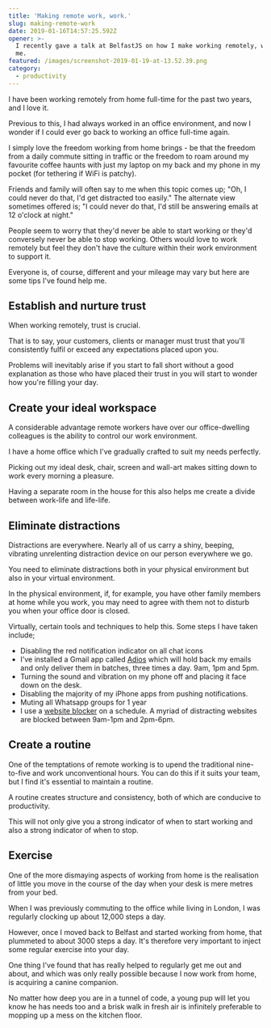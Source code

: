 ```yaml
---
title: 'Making remote work, work.'
slug: making-remote-work
date: 2019-01-16T14:57:25.592Z
opener: >-
  I recently gave a talk at BelfastJS on how I make working remotely, work for
  me.
featured: /images/screenshot-2019-01-19-at-13.52.39.png
category:
  - productivity
---
```

I have been working remotely from home full-time for the past two years, and I love it. 

Previous to this, I had always worked in an office environment, and now I wonder if I could ever go back to working an office full-time again. 

I simply love the freedom working from home brings - be that the freedom from a daily commute sitting in traffic or the freedom to roam around my favourite coffee haunts with just my laptop on my back and my phone in my pocket (for tethering if WiFi is patchy).

Friends and family will often say to me when this topic comes up; "Oh, I could never do that, I'd get distracted too easily." The alternate view sometimes offered is; "I could never do that, I'd still be answering emails at 12 o'clock at night." 

People seem to worry that they'd never be able to start working or they'd conversely never be able to stop working. Others would love to work remotely but feel they don't have the culture within their work environment to support it.

Everyone is, of course, different and your mileage may vary but here are some tips I've found help me.

## Establish and nurture trust

When working remotely, trust is crucial. 

That is to say, your customers, clients or manager must trust that you'll consistently fulfil or exceed any expectations placed upon you. 

Problems will inevitably arise if you start to fall short without a good explanation as those who have placed their trust in you will start to wonder how you're filling your day.

## Create your ideal workspace

A considerable advantage remote workers have over our office-dwelling colleagues is the ability to control our work environment. 

I have a home office which I've gradually crafted to suit my needs perfectly. 

Picking out my ideal desk, chair, screen and wall-art makes sitting down to work every morning a pleasure. 

Having a separate room in the house for this also helps me create a divide between work-life and life-life.

## Eliminate distractions

Distractions are everywhere. Nearly all of us carry a shiny, beeping, vibrating unrelenting distraction device on our person everywhere we go. 

You need to eliminate distractions both in your physical environment but also in your virtual environment. 

In the physical environment, if, for example, you have other family members at home while you work, you may need to agree with them not to disturb you when your office door is closed. 

Virtually, certain tools and techniques to help this. Some steps I have taken include;

* Disabling the red notification indicator on all chat icons 
* I've installed a Gmail app called [Adios](https://adios.ai/) which will hold back my emails and only deliver them in batches, three times a day. 9am, 1pm and 5pm.
* Turning the sound and vibration on my phone off and placing it face down on the desk.
* Disabling the majority of my iPhone apps from pushing notifications.
* Muting all Whatsapp groups for 1 year
* I use a [website blocker](https://heyfocus.com/) on a schedule. A myriad of distracting websites are blocked between 9am-1pm and 2pm-6pm.

## Create a routine

One of the temptations of remote working is to upend the traditional nine-to-five and work unconventional hours. You can do this if it suits your team, but I find it's essential to maintain a routine. 

A routine creates structure and consistency, both of which are conducive to productivity. 

This will not only give you a strong indicator of when to start working and also a strong indicator of when to stop.

## Exercise

One of the more dismaying aspects of working from home is the realisation of little you move in the course of the day when your desk is mere metres from your bed. 

When I was previously commuting to the office while living in London, I was regularly clocking up about 12,000 steps a day. 

However, once I moved back to Belfast and started working from home, that plummeted to about 3000 steps a day. It's therefore very important to inject some regular exercise into your day. 

One thing I've found that has really helped to regularly get me out and about, and which was only really possible because I now work from home, is acquiring a canine companion.

No matter how deep you are in a tunnel of code, a young pup will let you know he has needs too and a brisk walk in fresh air is infinitely preferable to mopping up a mess on the kitchen floor.
